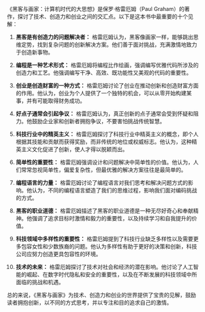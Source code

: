 《黑客与画家：计算机时代的大思想》是保罗·格雷厄姆（Paul Graham）的著作，探讨了技术、创造力和创业之间的交汇点。以下是这本书中最重要的十个见解：

1. **黑客是有创造力的问题解决者：** 格雷厄姆认为，黑客像画家一样，能够跳出思维定势，找到复杂问题的创新解决方案。他们善于面对挑战，充满激情地致力于创造新事物。

2. **编程是一种艺术形式：** 格雷厄姆将编程比作绘画，强调编写优雅代码所涉及的创造力和工艺。他强调编写干净、高效、既功能性又美观的代码的重要性。

3. **创业是创造财富的一种方式：** 格雷厄姆讨论了创业在推动创新和创造财富方面的作用。他认为，创业为个人提供了一个独特的机会，可以从零开始构建某事，并有可能取得财务成功。

4. **好点子通常会引起争议：** 格雷厄姆认为，真正创新的点子通常会受到怀疑和阻力。他鼓励企业家和创新者拥抱争议，不要害怕挑战传统智慧。

5. **科技行业中的精英主义：** 格雷厄姆探讨了科技行业中精英主义的概念，即个人根据其技能和贡献而获得奖励，而非传统的地位或权威标志。他认为，这种精英主义文化促进了创新，使人才得以脱颖而出。

6. **简单性的重要性：** 格雷厄姆强调设计和问题解决中简单性的价值。他认为，人们常常忽视简单性，偏爱复杂性，但最优雅的解决方案往往是最简单的。

7. **编程语言的力量：** 格雷厄姆讨论了编程语言对我们思考和解决问题方式的影响。他认为，不同的编程语言塑造了我们的思维过程，影响我们面对编码挑战的方式。

8. **黑客的职业道德：** 格雷厄姆描述了黑客的职业道德是一种无尽好奇心和奉献精神。他强调了追求目标时激情和毅力的重要性，以及持续学习和自我提升的价值。

9. **科技领域中多样性的重要性：** 格雷厄姆提到了科技行业缺乏多样性以及需要更多包容女性和少数族裔的问题。他认为多样性有助于更好的决策和创新，科技公司应努力创造更具包容性的环境。

10. **技术的未来：** 格雷厄姆探讨了技术对社会和经济的潜在影响。他讨论了人工智能的崛起、在数字时代隐私和安全的重要性，以及在不断发展的科技领域中所面临的挑战和机遇。

总的来说，《黑客与画家》为技术、创造力和创业的世界提供了宝贵的见解，鼓励读者拥抱创新，以不同的方式思考，并以专注和目的追求自己的激情。